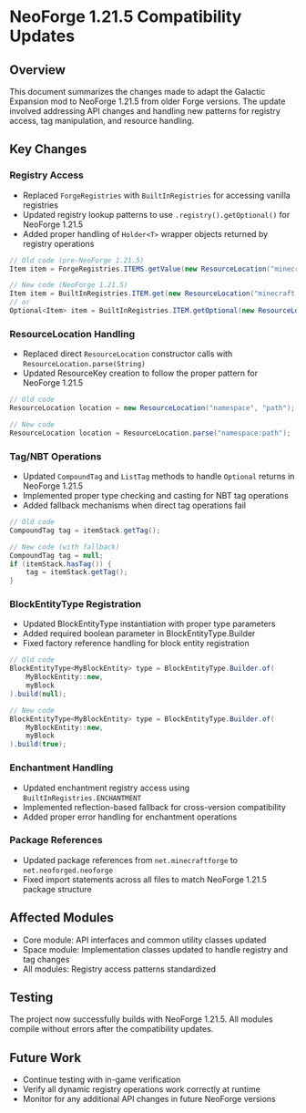 # NeoForge 1.21.5 Compatibility Updates

## Overview

This document summarizes the changes made to adapt the Galactic Expansion mod to NeoForge 1.21.5 from older Forge versions. The update involved addressing API changes and handling new patterns for registry access, tag manipulation, and resource handling.

## Key Changes

### Registry Access

- Replaced `ForgeRegistries` with `BuiltInRegistries` for accessing vanilla registries
- Updated registry lookup patterns to use `.registry().getOptional()` for NeoForge 1.21.5
- Added proper handling of `Holder<T>` wrapper objects returned by registry operations

```java
// Old code (pre-NeoForge 1.21.5)
Item item = ForgeRegistries.ITEMS.getValue(new ResourceLocation("minecraft:diamond"));

// New code (NeoForge 1.21.5)
Item item = BuiltInRegistries.ITEM.get(new ResourceLocation("minecraft:diamond"));
// or
Optional<Item> item = BuiltInRegistries.ITEM.getOptional(new ResourceLocation("minecraft:diamond"));
```

### ResourceLocation Handling

- Replaced direct `ResourceLocation` constructor calls with `ResourceLocation.parse(String)`
- Updated ResourceKey creation to follow the proper pattern for NeoForge 1.21.5

```java
// Old code
ResourceLocation location = new ResourceLocation("namespace", "path");

// New code
ResourceLocation location = ResourceLocation.parse("namespace:path");
```

### Tag/NBT Operations

- Updated `CompoundTag` and `ListTag` methods to handle `Optional` returns in NeoForge 1.21.5
- Implemented proper type checking and casting for NBT tag operations
- Added fallback mechanisms when direct tag operations fail

```java
// Old code
CompoundTag tag = itemStack.getTag();

// New code (with fallback)
CompoundTag tag = null;
if (itemStack.hasTag()) {
    tag = itemStack.getTag();
}
```

### BlockEntityType Registration

- Updated BlockEntityType instantiation with proper type parameters
- Added required boolean parameter in BlockEntityType.Builder
- Fixed factory reference handling for block entity registration

```java
// Old code
BlockEntityType<MyBlockEntity> type = BlockEntityType.Builder.of(
    MyBlockEntity::new, 
    myBlock
).build(null);

// New code
BlockEntityType<MyBlockEntity> type = BlockEntityType.Builder.of(
    MyBlockEntity::new, 
    myBlock
).build(true);
```

### Enchantment Handling

- Updated enchantment registry access using `BuiltInRegistries.ENCHANTMENT`
- Implemented reflection-based fallback for cross-version compatibility
- Added proper error handling for enchantment operations

### Package References

- Updated package references from `net.minecraftforge` to `net.neoforged.neoforge`
- Fixed import statements across all files to match NeoForge 1.21.5 package structure

## Affected Modules

- Core module: API interfaces and common utility classes updated
- Space module: Implementation classes updated to handle registry and tag changes
- All modules: Registry access patterns standardized

## Testing

The project now successfully builds with NeoForge 1.21.5. All modules compile without errors after the compatibility updates.

## Future Work

- Continue testing with in-game verification
- Verify all dynamic registry operations work correctly at runtime
- Monitor for any additional API changes in future NeoForge versions